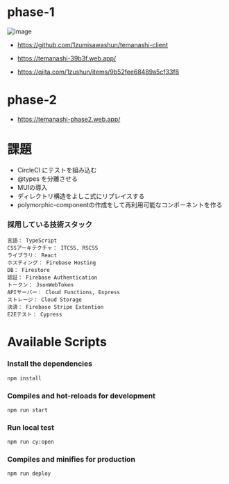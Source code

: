 # phase-1

![image](https://user-images.githubusercontent.com/65071534/167672720-c0ba2b9b-020e-4e94-b73c-79280ba7f0ef.png)

- https://github.com/1zumisawashun/temanashi-client

- https://temanashi-39b3f.web.app/

- https://qiita.com/1zushun/items/9b52fee68489a5cf33f8

# phase-2

- https://temanashi-phase2.web.app/

# 課題

- CircleCI にテストを組み込む
- @types を分離させる
- MUIの導入
- ディレクトリ構造をよしこ式にリプレイスする
- polymorphic-componentの作成をして再利用可能なコンポーネントを作る

### 採用している技術スタック

```
言語： TypeScript
CSSアーキテクチャ： ITCSS, RSCSS
ライブラリ： React
ホスティング： Firebase Hosting
DB： Firestore
認証： Firebase Authentication
トークン： JsonWebToken
APIサーバー： Cloud Functions, Express
ストレージ： Cloud Storage
決済： Firebase Stripe Extention
E2Eテスト： Cypress
```

# Available Scripts

### Install the dependencies

```
npm install
```

### Compiles and hot-reloads for development

```
npm run start
```

### Run local test

```
npm run cy:open
```

### Compiles and minifies for production

```
npm run deploy
```
